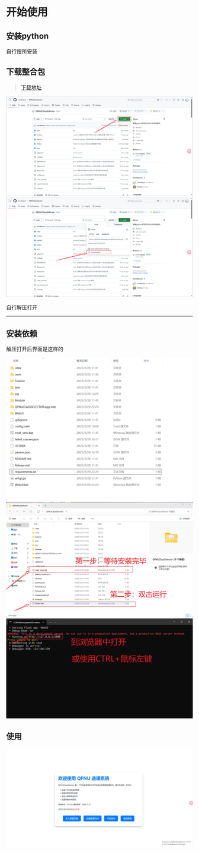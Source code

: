# 开始使用

## 安装python
自行搜所安装

## 下载整合包

> [下载地址](https://github.com/AuroBreeze/QFNUClassSelector)

![](../imgs/img.png)
![](../imgs/img_1.png)

自行解压打开

---
## 安装依赖

解压打开后界面是这样的

![](../imgs/img_2.png)
![](../imgs/img_3.png)
![双击运行后的画面](../imgs/img_4.png)

## 使用

![](../imgs/img_5.png)